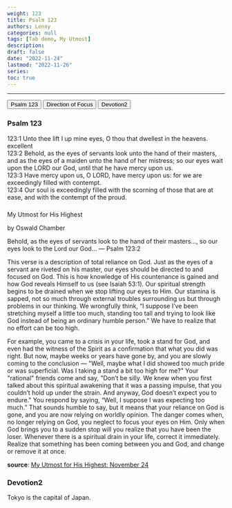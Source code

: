 ```yaml
---
weight: 123
title: Psalm 123
authors: Lenny
categories: null
tags: [Tab demo, My Utmost]
description: 
draft: false
date: "2022-11-24"
lastmod: "2022-11-26"
series: 
toc: true
---
```


<!--more-->
---

<!-- Tab links -->

<div class="tab">
  <button class="tablinks active" onclick="openReference(event, 'Psalm 123')">Psalm 123</button>
  <button class="tablinks" onclick="openReference(event, 'Devotion1')">Direction of Focus</button>
  <button class="tablinks" onclick="openReference(event, 'Devotion2')">Devotion2</button>
</div>

<!-- Tab content -->
<div id="Psalm 123" class="tabcontent" style="display:block">
  <h3>Psalm 123</h3>
123:1 Unto thee lift I up mine eyes, O thou that dwellest in the heavens. <a class = "marginnote">excellent</a>      
<br>123:2 Behold, as the eyes of servants look unto the hand of their masters, and as the eyes of a maiden unto the hand of her mistress; so our eyes wait upon the LORD our God, until that he have mercy upon us.    
<br>123:3 Have mercy upon us, O LORD, have mercy upon us: for we are exceedingly filled with contempt.    
<br>123:4 Our soul is exceedingly filled with the scorning of those that are at ease, and with the contempt of the proud.  
</div>

<div id="Devotion1" class="tabcontent">
  <h3></h3>
  <p>
  My Utmost for His Highest
  
  by Oswald Chamber

Behold, as the eyes of servants look to the hand of their masters…, so our eyes look to the Lord our God… — Psalm 123:2

This verse is a description of total reliance on God. Just as the eyes of a servant are riveted on his master, our eyes should be directed to and focused on God. This is how knowledge of His countenance is gained and how God reveals Himself to us (see Isaiah 53:1). Our spiritual strength begins to be drained when we stop lifting our eyes to Him. Our stamina is sapped, not so much through external troubles surrounding us but through problems in our thinking. We wrongfully think, “I suppose I’ve been stretching myself a little too much, standing too tall and trying to look like God instead of being an ordinary humble person.” We have to realize that no effort can be too high.  

For example, you came to a crisis in your life, took a stand for God, and even had the witness of the Spirit as a confirmation that what you did was right. But now, maybe weeks or years have gone by, and you are slowly coming to the conclusion — "Well, maybe what I did showed too much pride or was superficial. Was I taking a stand a bit too high for me?" Your "rational" friends come and say, "Don’t be silly. We knew when you first talked about this spiritual awakening that it was a passing impulse, that you couldn’t hold up under the strain. And anyway, God doesn’t expect you to endure." You respond by saying, “Well, I suppose I was expecting too much.” That sounds humble to say, but it means that your reliance on God is gone, and you are now relying on worldly opinion. The danger comes when, no longer relying on God, you neglect to focus your eyes on Him. Only when God brings you to a sudden stop will you realize that you have been the loser. Whenever there is a spiritual drain in your life, correct it immediately. Realize that something has been coming between you and God, and change or remove it at once.

<b><font class = "font_upper">source</font></b>: <a href = "https://utmost.org/" target="_blank" rel="noopener noreferrer">My Utmost for His Highest: November 24</a></p>
</div>

<div id="Devotion2" class="tabcontent">
  <h3>Devotion2</h3>
  <p>Tokyo is the capital of Japan.</p>
</div>


